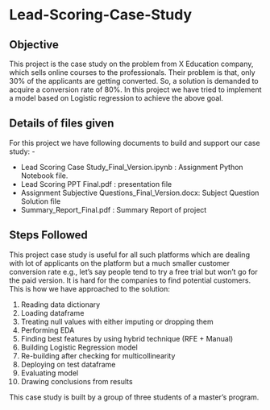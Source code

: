 # Lead-Scoring-Case-Study

## Objective

This project is the case study on the problem from X Education company, which sells online courses to the professionals.
Their problem is that, only 30% of the applicants are getting converted.
So, a solution is demanded to acquire a conversion rate of 80%.
In this project we have tried to implement a model based on Logistic regression to achieve the above goal.

## Details of files given

For this project we have following documents to build and support our case study: -
- Lead Scoring Case Study_Final_Version.ipynb : Assignment Python Notebook file.
- Lead Scoring PPT Final.pdf : presentation file
- Assignment Subjective Questions_Final_Version.docx: Subject Question Solution file
- Summary_Report_Final.pdf : Summary Report of project

## Steps Followed

This project case study is useful for all such platforms which are dealing with lot of applicants on the platform but a much smaller customer conversion rate e.g., let’s say people tend to try a free trial but won’t go for the paid version. It is hard for the companies to find potential customers.
This is how we have approached to the solution:
1.	Reading data dictionary
2.	Loading dataframe
3.	Treating null values with either imputing or dropping them
4.	Performing EDA
5.	Finding best features by using hybrid technique (RFE + Manual)
6.	Building Logistic Regression model
7.	Re-building after checking for multicollinearity 
8.	Deploying on test dataframe
9.	Evaluating model
10.	Drawing conclusions from results

This case study is built by a group of three students of a master’s program.
